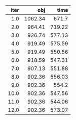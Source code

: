 |   iter |       obj |     time |
| ------:| ---------:| --------:|
|  $1.0$ | $1062.34$ |  $671.7$ |
|  $2.0$ |  $964.41$ | $719.22$ |
|  $3.0$ |  $926.74$ | $577.13$ |
|  $4.0$ |  $919.49$ | $575.59$ |
|  $5.0$ |  $919.49$ | $550.56$ |
|  $6.0$ |  $918.59$ | $547.31$ |
|  $7.0$ |  $907.13$ | $551.88$ |
|  $8.0$ |  $902.36$ | $556.03$ |
|  $9.0$ |  $902.36$ |  $554.2$ |
| $10.0$ |  $902.36$ | $547.56$ |
| $11.0$ |  $902.36$ | $544.06$ |
| $12.0$ |  $902.36$ | $573.07$ |

